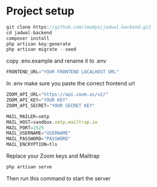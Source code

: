 # Project setup
```js
git clone https://github.com/imadys/jadwal-backend.git
cd jadwal-backend
composer install
php artisan key:generate
php artisan migrate --seed
```
copy .env.example and rename it to .env
```js
FRONTEND_URL="YOUR FRONTEND LOCALHOST URL"
```
In .env make sure you paste the correct frontend url

```js
ZOOM_API_URL="https://api.zoom.us/v2/"
ZOOM_API_KEY="YOUR KEY"
ZOOM_API_SECRET="YOUR SECRET KEY"

MAIL_MAILER=smtp
MAIL_HOST=sandbox.smtp.mailtrap.io
MAIL_PORT=2525
MAIL_USERNAME="USERNAME"
MAIL_PASSWORD="PASSWORD"
MAIL_ENCRYPTION=tls
```
Replace your Zoom keys and Mailtrap

```js
php artisan serve
```
Then run this command to start the server
